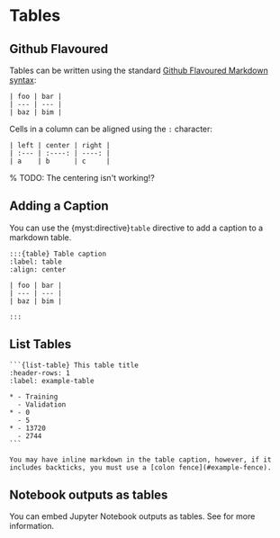 # Tables

## Github Flavoured

Tables can be written using the standard [Github Flavoured Markdown syntax](https://github.github.com/gfm/#tables-extension-):

```{myst}
| foo | bar |
| --- | --- |
| baz | bim |
```

Cells in a column can be aligned using the `:` character:

```{myst}
| left | center | right |
| :--- | :----: | ----: |
| a    | b      | c     |
```

% TODO: The centering isn't working!?

## Adding a Caption

You can use the {myst:directive}`table` directive to add a caption to a markdown table.

```{myst}
:::{table} Table caption
:label: table
:align: center

| foo | bar |
| --- | --- |
| baz | bim |

:::
```

## List Tables

````{myst}
```{list-table} This table title
:header-rows: 1
:label: example-table

* - Training
  - Validation
* - 0
  - 5
* - 13720
  - 2744
```
````

```{note}
You may have inline markdown in the table caption, however, if it includes backticks, you must use a [colon fence](#example-fence).
```

## Notebook outputs as tables

You can embed Jupyter Notebook outputs as tables.
See [](reuse-jupyter-outputs.md) for more information.
